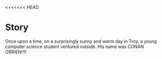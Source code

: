 <<<<<<< HEAD
# Story

Once upon a time, on a surprisingly sunny and warm day in Troy, a young computer science student ventured outside. His name was CONAN OBRIEN!!!!
